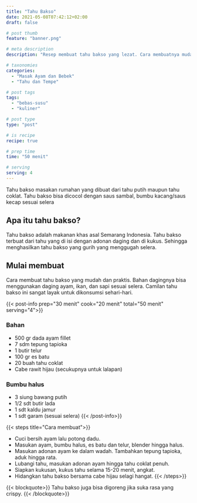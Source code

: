 ```yaml
---
title: "Tahu Bakso"
date: 2021-05-08T07:42:12+02:00
draft: false

# post thumb
feature: "banner.png"

# meta description
description: "Resep membuat tahu bakso yang lezat. Cara membuatnya mudah dan gampang di pelajari."

# taxonomies
categories:
  - "Masak Ayam dan Bebek"
  - "Tahu dan Tempe"

# post tags
tags:
  - "bebas-susu"
  - "kuliner"

# post type
type: "post"

# is recipe
recipe: true

# prep time
time: "50 menit"

# serving
serving: 4
---
```

Tahu bakso masakan rumahan yang dibuat dari tahu putih maupun tahu coklat. Tahu bakso bisa dicocol dengan saus sambal, bumbu kacang/saus kecap sesuai selera

## Apa itu tahu bakso?

Tahu bakso adalah makanan khas asal Semarang Indonesia. Tahu bakso terbuat dari tahu yang di isi dengan adonan daging dan di kukus. Sehingga menghasilkan tahu bakso yang gurih yang menggugah selera.

## Mulai membuat

Cara membuat tahu bakso yang mudah dan praktis. Bahan dagingnya bisa menggunakan daging ayam, ikan, dan sapi sesuai selera. Camilan tahu bakso ini sangat layak untuk dikonsumsi sehari-hari.

{{< post-info prep="30 menit" cook="20 menit" total="50 menit" serving="4">}}

### Bahan

-   500 gr dada ayam fillet
-   7 sdm tepung tapioka
-   1 butir telur
-   100 gr es batu
-   20 buah tahu coklat
-   Cabe rawit hijau (secukupnya untuk lalapan)

### Bumbu halus

-   3 siung bawang putih
-   1/2 sdt butir lada
-   1 sdt kaldu jamur
-   1 sdt garam (sesuai selera)
{{< /post-info>}}

{{< steps title="Cara membuat">}}
- Cuci bersih ayam lalu potong dadu.
- Masukan ayam, bumbu halus, es batu dan telur, blender hingga halus.
- Masukan adonan ayam ke dalam wadah. Tambahkan tepung tapioka, aduk hingga rata.
- Lubangi tahu, masukan adonan ayam hingga tahu coklat penuh.
- Siapkan kukusan, kukus tahu selama 15-20 menit, angkat.
- Hidangkan tahu bakso bersama cabe hijau selagi hangat.
{{< /steps>}}

{{< blockquote>}}
Tahu bakso juga bisa digoreng jika suka rasa yang crispy.
{{< /blockquote>}}
